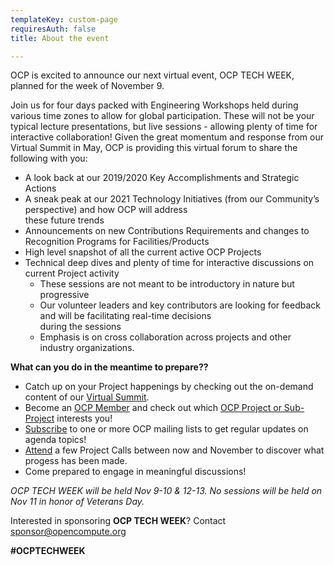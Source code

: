 ```yaml
---
templateKey: custom-page
requiresAuth: false
title: About the event

---
```

OCP is excited to announce our next virtual event, OCP TECH WEEK, planned for the week of November 9.

Join us for four days packed with Engineering Workshops held during various time zones to allow for global participation. These will not be your typical lecture presentations, but live sessions - allowing plenty of time for interactive collaboration! Given the great momentum and response from our Virtual Summit in May, OCP is providing this virtual forum to share the following with you:

*   A look back at our 2019/2020 Key Accomplishments and Strategic Actions
*   A sneak peak at our 2021 Technology Initiatives (from our Community’s perspective) and how OCP will address  
    these future trends
*   Announcements on new Contributions Requirements and changes to Recognition Programs for Facilities/Products
*   High level snapshot of all the current active OCP Projects
*   Technical deep dives and plenty of time for interactive discussions on current Project activity
    *   These sessions are not meant to be introductory in nature but progressive
    *   Our volunteer leaders and key contributors are looking for feedback and will be facilitating real-time decisions  
        during the sessions
    *   Emphasis is on cross collaboration across projects and other industry organizations.

**What can you do in the meantime to prepare??**

*   Catch up on your Project happenings by checking out the on-demand content of our [Virtual Summit](https://www.opencompute.org/summit/virtual-summit).
*   Become an [OCP Member](https://www.opencompute.org/membership) and check out which [OCP Project or Sub-Project](https://www.opencompute.org/projects) interests you!
*   [Subscribe](https://ocp-all.groups.io/g/main) to one or more OCP mailing lists to get regular updates on agenda topics!
*   [Attend](https://www.opencompute.org/projects/projects-calendar) a few Project Calls between now and November to discover what progess has been made.
*   Come prepared to engage in meaningful discussions!

_OCP TECH WEEK will be held Nov 9-10 & 12-13. No sessions will be held on Nov 11 in honor of Veterans Day._

Interested in sponsoring **OCP TECH WEEK**? Contact [sponsor@opencompute.org](mailto:sponsor@opencompute.org "Contact RE: Sponsorship")

**#OCPTECHWEEK**